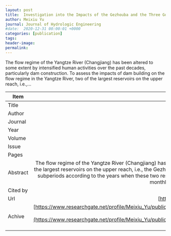 ```yaml
---
layout: post
title:  Investigation into the Impacts of the Gezhouba and the Three Gorges Reservoirs on the Flow Regime of the Yangtze River
author: Meixiu Yu
journal: Journal of Hydrologic Engineering
#date:  2020-12-31 00:00:01 +0000
categories: [publication]
tags: 
header-image: 
permalink: 
---
```

The flow regime of the Yangtze River (Changjiang) has been altered to some extent by intensified human activities over the past decades, particularly dam construction. To assess the impacts of dam building on the flow regime in the Yangtze River, two of the largest reservoirs on the upper reach, i.e.,...
<!--the above is the excerpt-->
<!--more-->
<!--the following is the text-->


| Item           | Content    |
| ---------------|:-----------:|
| Title          | Investigation into the Impacts of the Gezhouba and the Three Gorges Reservoirs on the Flow Regime of the Yangtze River     |
| Author         | Meixiu Yu and Qiongfang Li and Guobin Lu and Tao Cai and Wei Xie and Xue Bai    |
| Journal        | Journal of Hydrologic Engineering   |
| Year           | 2013      |
| Volume         | 18	   |
| Issue          | 9	   |
| Pages          | 1098-1106	   |
| Abstract       | The flow regime of the Yangtze River (Changjiang) has been altered to some extent by intensified human activities over the past decades, particularly dam construction. To assess the impacts of dam building on the flow regime in the Yangtze River, two of the largest reservoirs on the upper reach, i.e., the Gezhouba and Three Gorges reservoirs, have been selected as case study sites. To analyze the changes in flow regime between predam and postdam periods, the whole study period was divided into three subperiods according to the years when these two reservoirs started to store water. On the basis of the time series of daily flow discharge from four key hydrological stations, i.e., Cuntan, Yichang, Hankou, and Datong, the alterations in annual, seasonal, monthly, and daily flow regimes and water rising or falling regime in different subperiods were investigated and the driving forces were explored. The results …	 |
| Cited by			 | 29 (Updated on May-15-2020)   |
| Url  					 | [https://ascelibrary.org/doi/abs/10.1061/(ASCE)HE.1943-5584.0000545](https://ascelibrary.org/doi/abs/10.1061/(ASCE)HE.1943-5584.0000545)		   |
| Achive 	       | [https://www.researchgate.net/profile/Meixiu_Yu/publication/276985288_Investigation_into_the_Impacts_of_the_Gezhouba_and_the_Three_Gorges_Reservoirs_on_the_Flow_Regime_of_the_Yangtze_River/links/5d9305dba6fdcc2554a985a4/Investigation-into-the-Impacts-of-the-Gezhouba-and-the-Three-Gorges-Reservoirs-on-the-Flow-Regime-of-the-Yangtze-River.pdf](https://www.researchgate.net/profile/Meixiu_Yu/publication/276985288_Investigation_into_the_Impacts_of_the_Gezhouba_and_the_Three_Gorges_Reservoirs_on_the_Flow_Regime_of_the_Yangtze_River/links/5d9305dba6fdcc2554a985a4/Investigation-into-the-Impacts-of-the-Gezhouba-and-the-Three-Gorges-Reservoirs-on-the-Flow-Regime-of-the-Yangtze-River.pdf)		 |

